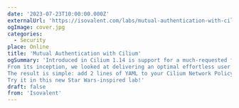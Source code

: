 ```yaml
---
date: '2023-07-23T10:00:00.000Z'
externalUrl: 'https://isovalent.com/labs/mutual-authentication-with-cilium/?utm_source=website-cilium&utm_medium=referral&utm_campaign=cilium-lab'
ogImage: cover.jpg
categories:
  - Security
place: Online
title: 'Mutual Authentication with Cilium'
ogSummary: 'Introduced in Cilium 1.14 is support for a much-requested feature: mutual authentication.
From its inception, we looked at delivering an optimal effortless user experience to achieve mutual authentication.
The result is simple: add 2 lines of YAML to your Cilium Network Policy, and that’s it – your workload communication is now secured with a mutual TLS handshake.
Try it in this new Star Wars-inspired lab!'
draft: false
from: 'Isovalent'
---
```

